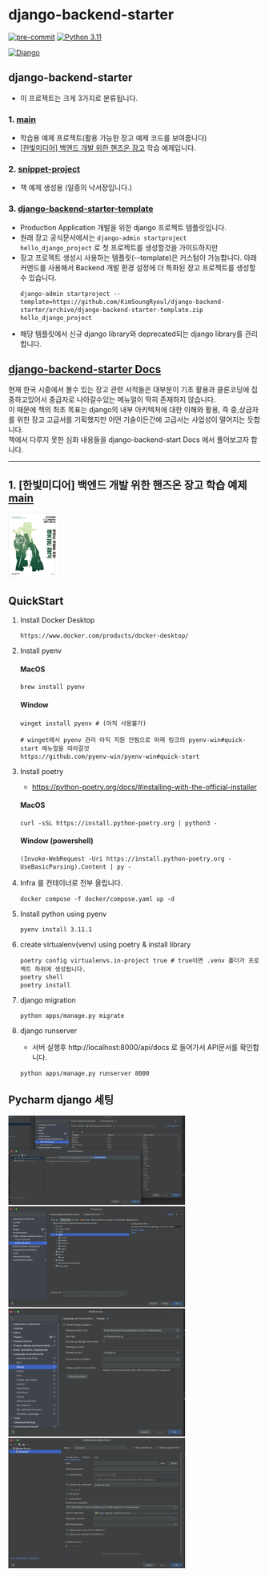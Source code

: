 # django-backend-starter
[![pre-commit](https://img.shields.io/badge/pre--commit-enabled-brightgreen?logo=pre-commit)](https://github.com/pre-commit/pre-commit)
[![Python 3.11](https://img.shields.io/badge/python-3.11-blue.svg)](https://www.python.org/downloads/release/python-3111/)

[![Django](https://img.shields.io/badge/Django-092E20?style=for-the-badge&logo=django&logoColor=white)](https://www.djangoproject.com/start/overview/)

## django-backend-starter
* 이 프로젝트는 크게 3가지로 분류됩니다.
### 1. [main](https://github.com/KimSoungRyoul/django-backend-starter/tree/main)
   * 학습용 예제 프로젝트(활용 가능한 장고 예제 코드를 보여줍니다)
   * [[한빛미디어] 백엔드 개발 위한 핸즈온 장고](https://m.hanbit.co.kr/media/books/book_view.html?p_code=B1505170070) 학습 예제입니다.

### 2. [snippet-project](https://github.com/KimSoungRyoul/django-backend-starter/tree/snippet-project)
   * 책 예제 생성용 (일종의 낙서장입니다.)

### 3. [django-backend-starter-template](https://github.com/KimSoungRyoul/django-backend-starter/tree/django-backend-starter-template)
   * Production Application 개발을 위한 django 프로젝트 템플릿입니다.
   * 원래 장고 공식문서에서는 `django-admin startproject hello_django_project` 로 첫 프로젝트를 생성할것을 가이드하지만
   * 장고 프로젝트 생성시 사용하는 템플릿(--template)은 커스텀이 가능합니다. 아래 커맨드를 사용해서 Backend 개발 환경 설정에 더 특화된 장고 프로젝트를 생성할 수 있습니다.
     ~~~shell
     django-admin startproject --template=https://github.com/KimSoungRyoul/django-backend-starter/archive/django-backend-starter-template.zip  hello_django_project
     ~~~
   * 해당 템플릿에서 신규 django library와 deprecated되는 django library를 관리합니다.


## [django-backend-starter Docs](https://kimsoungryoul.github.io/django-backend-starter/)

현재 한국 시중에서 볼수 있는 장고 관련 서적들은 대부분이 기초 활용과 클론코딩에 집중하고있어서 중급자로 나아갈수있는 메뉴얼이 딱히 존재하지 않습니다. </br>
이 때문에 책의 최초 목표는 django의 내부 아키텍처에 대한 이해와 활용, 즉 중,상급자를 위한 장고 고급서를 기획했지만 어떤 기술이든간에 고급서는 사업성이 떨어지는 듯합니다. </br>
책에서 다루지 못한 심화 내용들을 django-backend-start Docs 에서 풀어보고자 합니다.

---

## 1. [한빛미디어] 백엔드 개발 위한 핸즈온 장고 학습 예제 [main](https://github.com/KimSoungRyoul/django-backend-starter/tree/main)

   <img src="./docs/readme_img/book.jpg" width="20%" height="10%">



## QuickStart

1. Install Docker Desktop
    ~~~
    https://www.docker.com/products/docker-desktop/
    ~~~

2. Install pyenv

    #### MacOS
    ~~~shell
    brew install pyenv
    ~~~

    #### Window
    ~~~shell
    winget install pyenv # (아직 사용불가)

    # winget에서 pyenv 관리 아직 지원 안됨으로 아래 링크의 pyenv-win#quick-start 메뉴얼을 따라갈것
    https://github.com/pyenv-win/pyenv-win#quick-start
    ~~~

3. Install poetry
    * https://python-poetry.org/docs/#installing-with-the-official-installer
    #### MacOS
    ~~~shell
    curl -sSL https://install.python-poetry.org | python3 -
    ~~~

    #### Window (powershell)
    ~~~shell
    (Invoke-WebRequest -Uri https://install.python-poetry.org -UseBasicParsing).Content | py -
    ~~~

4. Infra 를 컨테이너로 전부 올립니다.
    ```shell
    docker compose -f docker/compose.yaml up -d
    ```

5. Install python using pyenv
    ~~~shell
    pyenv install 3.11.1
    ~~~

6. create virtualenv(venv) using poetry & install library
    ~~~shell
    poetry config virtualenvs.in-project true # true이면 .venv 폴더가 프로젝트 하위에 생성됩니다.
    poetry shell
    poetry install
    ~~~

7. django migration
    ~~~shell
    python apps/manage.py migrate
    ~~~

8. django runserver
    * 서버 실행후 http://localhost:8000/api/docs 로 들어가서 API문서를 확인합니다.
    ~~~shell
    python apps/manage.py runserver 8000
    ~~~



## Pycharm django 세팅
<img src="./docs/readme_img/Pycharm_projectInterpreter.png" width="70%" height="50%">
<img src="./docs/readme_img/Pycharm_projectStructure.png" width="70%" height="50%">
<img src="./docs/readme_img/Pycharm_djangoConfig.png" width="70%" height="50%">
<img src="./docs/readme_img/Pychamr_runserver.png" width="70%" height="50%">
